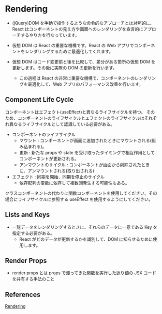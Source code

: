 # Rendering

- (jQuery)DOM を手動で操作するような命令的なアプローチとは対照的に、React はコンポーネントの見え方や画面へのレンダリングを宣言的にアプローチするやり方を行なっています。

- 仮想 DOM は React の重要な機構です。React の Web アプリでコンポーネントをレンダリングするために最適化してくれます。

- 仮想 DOM はコード変更前と後を比較して、差分がある箇所の仮想 DOM を更新します。その後に実際の DOM の更新を行います。
  - この過程は React の非常に重要な機構で、コンポーネントのレンダリングを最適化して、Web アプリのパフォーマンス改善を行います。

## Component Life Cycle

コンポーネントはエフェクト(useEffect)と異なるライフサイクルを持つ。
そのため、コンポーネントのライフサイクルとエフェクトのライフサイクルはそれぞれ異なるライフサイクルとして認識している必要がある。

- コンポーネントのライフサイクル
  - マウント : コンポーネントが画面に追加されたときにマウントされる(組み込まれる)。
  - 更新 : 新たな props や state を受け取ったタイミングで相互作用としてコンポーネントが更新される。
  - アンマウントのサイクル : コンポーネントが画面から削除されたときに、アンマウントされる(取り出される)
- エフェクト : 同期を開始、同期を停止のサイクル
  - 依存配列の変数に依存して複数回発生する可能性もある。

クラスコンポーネントの代わりに関数コンポーネントを使用してください。その場合にライフサイクルに参照する useEffect を使用するようにしてください。

## Lists and Keys

- 一覧データをレンダリングするときに、それらのデータに一意である Key を指定する必要がある。
  - React がどのデータが更新するかを識別して、DOM に知らせるために使用します。

## Render Props

- render props とは props で渡ってきた関数を実行した返り値の JSX コードを共有する手法のこと

## References

[Rendering
](https://roadmap.sh/react)
